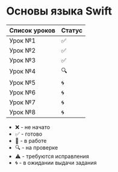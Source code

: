 # Основы языка Swift

| Список уроков | Статус |
|---|---|
| Урок №1 | :white_check_mark: |
| Урок №2 | :white_check_mark: |
| Урок №3 | :white_check_mark: |
| Урок №4 | :mag: |
| Урок №5 | :cyclone: |
| Урок №6 | :cyclone: |
| Урок №7 | :cyclone: |
| Урок №8 | :cyclone: |

* :x: - не начато
* :white_check_mark: - готово
* :memo: - в работе
* :mag: - на проверке
* :warning: - требуются исправления
* :cyclone: - в ожидании выдачи задания
